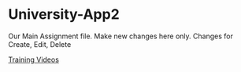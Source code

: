 # University-App2
Our Main Assignment file. Make new changes here only. Changes for Create, Edit, Delete


[Training Videos](https://youtube.com/playlist?list=PL6n9fhu94yhVm6S8I2xd6nYz2ZORd7X2v)
